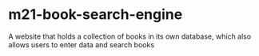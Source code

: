 # m21-book-search-engine
A website that holds a collection of books in its own database, which also allows users to enter data and search books
